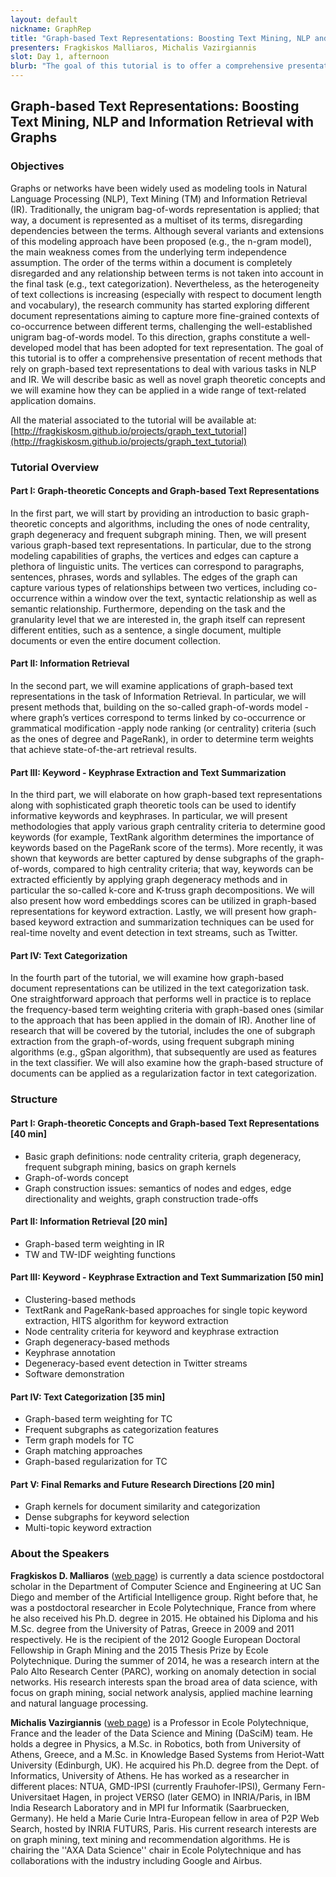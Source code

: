 ```yaml
---
layout: default
nickname: GraphRep
title: "Graph-based Text Representations: Boosting Text Mining, NLP and Information Retrieval with Graphs"
presenters: Fragkiskos Malliaros, Michalis Vazirgiannis
slot: Day 1, afternoon
blurb: "The goal of this tutorial is to offer a comprehensive presentation of recent methods that rely on graph-based text representations to deal with various tasks in NLP and IR. We will describe basic as well as novel graph theoretic concepts and we will examine how they can be applied in a wide range of text-related application domains, including IR, text categorization and keyword extraction."
---
```


<div class="section tutorial" markdown="1">

## Graph-based Text Representations: Boosting Text Mining, NLP and Information Retrieval with Graphs

### Objectives

Graphs or networks have been widely used as modeling tools in Natural Language Processing (NLP), Text Mining (TM) and Information Retrieval (IR). Traditionally, the unigram bag-of-words representation is applied; that way, a document is represented as a multiset of its terms, disregarding dependencies between the terms. Although several variants and extensions of this modeling approach have been proposed (e.g., the n-gram model), the main weakness comes from the underlying term independence assumption. The order of the terms within a document is completely disregarded and any relationship between terms is not taken into account in the final task (e.g., text categorization). Nevertheless, as the heterogeneity of text collections is increasing (especially with respect to document length and vocabulary), the research community has started exploring different document representations aiming to capture more fine-grained contexts of co-occurrence between different terms, challenging the well-established unigram bag-of-words model. To this direction, graphs constitute a well-developed model that has been adopted for text representation.  The goal of this tutorial is to offer a comprehensive presentation of recent methods that rely on graph-based text representations to deal with various tasks in NLP and IR. We will describe basic as well as novel graph theoretic concepts and we will examine how they can be applied in a wide range of text-related application domains.


All the material associated to the tutorial will be available at:  [http://fragkiskosm.github.io/projects/graph_text_tutorial](http://fragkiskosm.github.io/projects/graph_text_tutorial)

### Tutorial Overview

#### Part I: Graph-theoretic Concepts and Graph-based Text Representations

In the first part, we will start by providing an introduction to basic graph-theoretic concepts and algorithms, including the ones of node centrality, graph degeneracy and frequent subgraph mining. Then, we will present various graph-based text representations. In particular, due to the strong modeling capabilities of graphs, the vertices and edges can capture a plethora of linguistic units. The vertices can correspond to paragraphs, sentences, phrases, words and syllables. The edges of the graph can capture various types of relationships between two vertices, including co-occurrence within a window over the text, syntactic relationship as well as semantic relationship. Furthermore, depending on the task and the granularity level that we are interested in, the graph itself can represent different entities, such as a sentence, a single document, multiple documents or even the entire document collection.


####  Part II: Information Retrieval

In the second part, we will examine applications of graph-based text representations in the task of Information Retrieval. In particular, we will present methods that, building on the so-called graph-of-words model - where graph’s vertices correspond to terms linked by co-occurrence or grammatical modification -apply node ranking (or centrality) criteria (such as the ones of degree and PageRank), in order to determine term weights that achieve state-of-the-art retrieval results.


####  Part III: Keyword - Keyphrase Extraction and Text Summarization

In the third part, we will elaborate on how graph-based text representations along with sophisticated graph theoretic tools can be used to identify informative keywords and keyphrases. In particular, we will present methodologies that apply various graph centrality criteria to determine good keywords (for example, TextRank algorithm determines the importance of keywords based on the PageRank score of the terms). More recently, it was shown that keywords are better captured by dense subgraphs of the graph-of-words, compared to high centrality criteria; that way, keywords can be extracted efficiently by applying graph degeneracy methods and in particular the so-called k-core and K-truss graph decompositions. We will also present how word embeddings scores can be utilized in graph-based representations for keyword extraction. Lastly, we will present how graph-based keyword extraction and summarization techniques can be used for real-time novelty and event detection in text streams, such as Twitter.


#### Part IV: Text Categorization

In the fourth part of the tutorial, we will examine how graph-based document representations can be utilized in the text categorization task. One straightforward approach that performs well in practice is to replace the frequency-based term weighting criteria with graph-based ones (similar to the approach that has been applied in the domain of IR). Another line of research that will be covered by the tutorial, includes the one of subgraph extraction from the graph-of-words, using frequent subgraph mining algorithms (e.g., gSpan algorithm), that subsequently are used as features in the text classifier. We will also examine how the graph-based structure of documents can be applied as a regularization factor in text categorization.


### Structure

#### Part I: Graph-theoretic Concepts and Graph-based Text Representations [40 min]

* Basic graph definitions: node centrality criteria, graph degeneracy, frequent subgraph mining, basics on graph kernels
* Graph-of-words concept
* Graph construction issues: semantics of nodes and edges, edge directionality and weights, graph construction trade-offs

#### Part II: Information Retrieval [20 min]

* Graph-based term weighting in IR
* TW and TW-IDF weighting functions

####  Part III: Keyword - Keyphrase Extraction and Text Summarization [50 min]

* Clustering-based methods
* TextRank and PageRank-based approaches for single topic keyword extraction, HITS algorithm for keyword extraction
* Node centrality criteria for keyword and keyphrase extraction
* Graph degeneracy-based methods
* Keyphrase annotation
* Degeneracy-based event detection in Twitter streams
* Software demonstration

#### Part IV: Text Categorization [35 min]

* Graph-based term weighting for TC
* Frequent subgraphs as categorization features
* Term graph models for TC
* Graph matching approaches
* Graph-based regularization for TC

#### Part V: Final Remarks and Future Research Directions [20 min]

* Graph kernels for document similarity and categorization
* Dense subgraphs for keyword selection
* Multi-topic keyword extraction


### About the Speakers

**Fragkiskos D. Malliaros** ([web page](http://fragkiskos.me)) is currently a data science postdoctoral scholar in the Department of Computer Science and Engineering at UC San Diego and member of the Artificial Intelligence group. Right before that, he was a postdoctoral researcher in Ecole Polytechnique, France from where he also received his Ph.D. degree in 2015. He obtained his Diploma and his M.Sc. degree from the University of Patras, Greece in 2009 and 2011 respectively. He is the recipient of the 2012 Google European Doctoral Fellowship in Graph Mining and the 2015 Thesis Prize by Ecole Polytechnique. During the summer of 2014, he was a research intern at the Palo Alto Research Center (PARC), working on anomaly detection in social networks. His research interests span the broad area of data science, with focus on graph mining, social network analysis, applied machine learning and natural language processing.


**Michalis Vazirgiannis** ([web page](http://www.lix.polytechnique.fr/~mvazirg)) is a Professor in Ecole Polytechnique, France and the leader of the Data Science and Mining (DaSciM) team. He holds a degree in Physics, a M.Sc. in Robotics, both from University of Athens, Greece, and a M.Sc. in Knowledge Based Systems from Heriot-Watt University (Edinburgh, UK). He acquired his Ph.D. degree from the Dept. of Informatics, University of Athens. He has worked as a researcher in different places: NTUA, GMD-IPSI (currently Frauhofer-IPSI), Germany Fern-Universitaet Hagen, in project VERSO (later GEMO) in INRIA/Paris, in IBM India Research Laboratory and in MPI fur Informatik (Saarbruecken, Germany). He held a Marie Curie Intra-European fellow in area of P2P Web Search, hosted by INRIA FUTURS, Paris. His current research interests are on graph mining, text mining and recommendation algorithms. He is chairing the ''AXA Data Science'' chair in Ecole Polytechnique and has collaborations with the industry including Google and Airbus.


</div>
